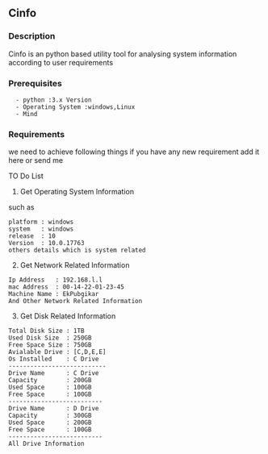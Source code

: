 ## Cinfo

### Description
 Cinfo is an python based utility tool for analysing system information according to user requirements
 
 
### Prerequisites
```
  - python :3.x Version
  - Operating System :windows,Linux
  - Mind
```

### Requirements
we need to achieve following things if you have any new requirement add it here or send me 

TO Do List

1. Get Operating System Information

such as
```
platform : windows
system   : windows
release  : 10
Version  : 10.0.17763
others details which is system related
```

2. Get Network Related Information
```
Ip Address   : 192.168.l.l
mac Address  : 00-14-22-01-23-45
Machine Name : EkPubgikar
And Other Network Related Information

```
3. Get Disk Related Information
```
Total Disk Size : 1TB
Used Disk Size  : 250GB
Free Space Size : 750GB
Avialable Drive : [C,D,E,E]
Os Installed    : C Drive
---------------------------
Drive Name      : C Drive
Capacity        : 200GB
Used Space      : 100GB
Free Space      : 100GB
--------------------------
Drive Name      : D Drive
Capacity        : 300GB
Used Space      : 200GB
Free Space      : 100GB
--------------------------
All Drive Information

```
